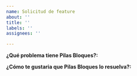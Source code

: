 ```yaml
---
name: Solicitud de feature
about: ''
title: ''
labels: ''
assignees: ''

---
```


**¿Qué problema tiene Pilas Bloques?:**

**¿Cómo te gustaria que Pilas Bloques lo resuelva?:**
